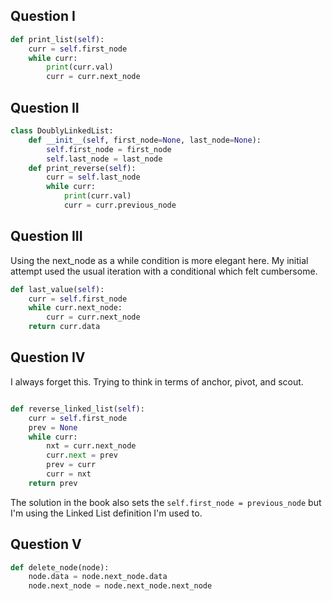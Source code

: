 ## Question I 

```python 
def print_list(self):
    curr = self.first_node 
    while curr: 
        print(curr.val) 
        curr = curr.next_node 
```
## Question II 

```python 
class DoublyLinkedList: 
    def __init__(self, first_node=None, last_node=None):
        self.first_node = first_node 
        self.last_node = last_node 
    def print_reverse(self): 
        curr = self.last_node 
        while curr: 
            print(curr.val) 
            curr = curr.previous_node 
```
## Question III 

Using the next_node as a while condition is more elegant here. My initial
attempt used the usual iteration with a conditional which felt cumbersome. 

```python 
def last_value(self):
    curr = self.first_node 
    while curr.next_node: 
        curr = curr.next_node 
    return curr.data 
``` 

## Question IV 

I always forget this. Trying to think in terms of anchor, pivot, and scout. 

```python 

def reverse_linked_list(self):
    curr = self.first_node 
    prev = None 
    while curr: 
        nxt = curr.next_node 
        curr.next = prev 
        prev = curr 
        curr = nxt  
    return prev
``` 

The solution in the book also sets the `self.first_node = previous_node` but
I'm using the Linked List definition I'm used to. 

## Question V

```python 
def delete_node(node): 
    node.data = node.next_node.data 
    node.next_node = node.next_node.next_node 
``` 
